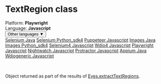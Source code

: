 # TextRegion class
<div class='platform-bar-container-div'><div class='platform-bar-div'>Platform:  <b> Playwright</b>
</div><div class='platform-bar-div'>Language: <b>Javascript</b></div><div class='dropdown-button-container-div'><button class='sdk-language-dropdown-button'>Other languages ▼</button><div class='dropdown-content'>
<a href='../../selenium/java/textregion'>Selenium Java</a>
<a href='../../selenium/python_sdk4/textregion'>Selenium Python_sdk4</a>
<a href='../../puppeteer/javascript/textregion'>Puppeteer Javascript</a>
<a href='../../images/java/textregion'>Images Java</a>
<a href='../../images/python_sdk4/textregion'>Images Python_sdk4</a>
<a href='../../selenium4/javascript/textregion'>Selenium4 Javascript</a>
<a href='../../wdio4/javascript/textregion'>Wdio4 Javascript</a>
<a href='../../playwright/javascript/textregion'>Playwright Javascript</a>
<a href='../../nightwatch/javascript/textregion'>Nightwatch Javascript</a>
<a href='../../protractor/javascript/textregion'>Protractor Javascript</a>
<a href='../../appium/java/textregion'>Appium Java</a>
<a href='../../wdiogeneric/javascript/textregion'>Wdiogeneric Javascript</a>
</div></div><br /><br /></div>




Object returned as part of the results of [Eyes.extractTextRegions](../classes-gen/class_eyes/method-eyes-extracttextregions-playwright-javascript.html).

